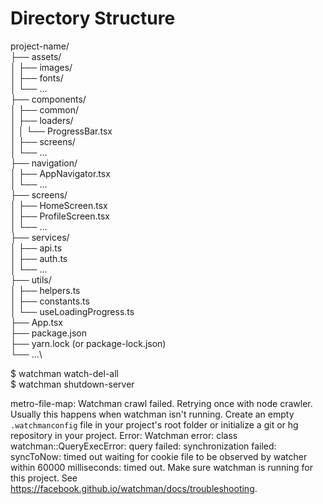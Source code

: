 # Directory Structure

project-name/\
├── assets/\
│ ├── images/\
│ ├── fonts/\
│ └── ...\
├── components/\
│ ├── common/\
│ ├── loaders/\
│ │ └── ProgressBar.tsx\
│ ├── screens/\
│ └── ...\
├── navigation/\
│ ├── AppNavigator.tsx\
│ └── ...\
├── screens/\
│ ├── HomeScreen.tsx\
│ ├── ProfileScreen.tsx\
│ └── ...\
├── services/\
│ ├── api.ts\
│ ├── auth.ts\
│ └── ...\
├── utils/\
│ ├── helpers.ts\
│ ├── constants.ts\
│ └── useLoadingProgress.ts\
├── App.tsx\
├── package.json\
├── yarn.lock (or package-lock.json)\
└── ...\

$ watchman watch-del-all\
$ watchman shutdown-server

metro-file-map: Watchman crawl failed. Retrying once with node crawler.
Usually this happens when watchman isn't running. Create an empty `.watchmanconfig` file in your project's root folder or initialize a git or hg repository in your project.
Error: Watchman error: class watchman::QueryExecError: query failed: synchronization failed: syncToNow: timed out waiting for cookie file to be observed by watcher within 60000 milliseconds: timed out. Make sure watchman is running for this project. See https://facebook.github.io/watchman/docs/troubleshooting.
